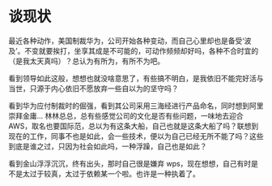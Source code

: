 # 谈现状

最近各种动作，美国制裁华为，公司开始各种变动，而自己心里却也是备受‘波及’。不变就要挨打，坐享其成是不可能的，可动作频频却好吗，各种不合时宜的（是我太天真吗）？总认为有所为，有所不为吧。

看到领导如此这般，想想也就没啥意思了，有些搞不明白，是我依旧不能完好活与当世，只源于内心依旧不愿放弃一些自以为的坚守吗？

看到华为应付制裁时的倔强，看到其公司采用三海经进行产品命名，同时想到阿里崇拜金庸... 林林总总，总有些感觉公司的文化是否有些问题，一味地去迎合 AWS，取名也要国际范，总以为有这条大船，自己也就是这条大船了吗？联想到现在的工作，同事不也是如此，会一些技术，便以为自己已经无所不能了吗？这些到底是谁之过，只因为社会如此吗，一种浮躁，自己也是如此？

看到金山浮浮沉沉，终有出头，那时自己很是嫌弃 wps，现在想想，自己有时是不是太过于较真，太过于依赖某一个啦。也许是一种执着了。
